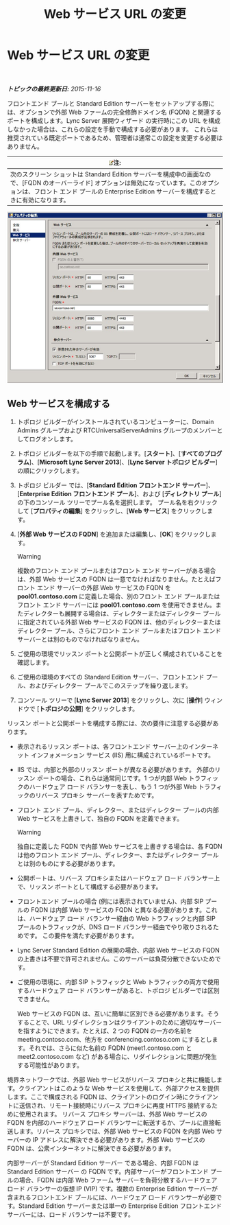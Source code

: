 ﻿---
title: Web サービス URL の変更
TOCTitle: Web サービス URL の変更
ms:assetid: 4cee37c0-3b99-4207-997f-bf4229d760c0
ms:mtpsurl: https://technet.microsoft.com/ja-jp/library/Gg520992(v=OCS.15)
ms:contentKeyID: 48272027
ms.date: 05/19/2016
mtps_version: v=OCS.15
ms.translationtype: HT
---

# Web サービス URL の変更

 

_**トピックの最終更新日:** 2015-11-16_

フロントエンド プールと Standard Edition サーバーをセットアップする際には、オプションで外部 Web ファームの完全修飾ドメイン名 (FQDN) と関連するポートを構成します。Lync Server 展開ウィザード の実行時にこの URL を構成しなかった場合は、これらの設定を手動で構成する必要があります。 これらは推奨されている既定ポートであるため、管理者は通常この設定を変更する必要はありません。

<table>
<thead>
<tr class="header">
<th><img src="images/Gg412781.note(OCS.15).gif" title="note" alt="note" />注:</th>
</tr>
</thead>
<tbody>
<tr class="odd">
<td>次のスクリーン ショットは Standard Edition サーバーを構成中の画面なので、[FQDN のオーバーライド] オプションは無効になっています。このオプションは、フロント エンド プールの Enterprise Edition サーバーを構成するときに有効になります。</td>
</tr>
</tbody>
</table>


![Web サービスのプール設定の編集](images/Gg520992.fbdf5cc9-479a-463f-bb1d-53575ecdfc9d(OCS.15).jpg "Web サービスのプール設定の編集")

## Web サービスを構成する

1.  トポロジ ビルダーがインストールされているコンピューターに、Domain Admins グループおよび RTCUniversalServerAdmins グループのメンバーとしてログオンします。

2.  トポロジ ビルダーを以下の手順で起動します。\[**スタート**\]、\[**すべてのプログラム**\]、\[**Microsoft Lync Server 2013**\]、\[**Lync Server トポロジ ビルダー**\] の順にクリックします。

3.  トポロジ ビルダー では、\[**Standard Edition フロントエンド サーバー**\]、\[**Enterprise Edition フロントエンド プール**\]、および \[**ディレクトリ プール**\] の下のコンソール ツリーでプール名を選択します。 プール名を右クリックして \[**プロパティの編集**\] をクリックし、\[**Web サービス**\] をクリックします。

4.  \[**外部 Web サービスの FQDN**\] を追加または編集し、\[**OK**\] をクリックします。
    

    > [!WARNING]
    > 複数のフロント エンド プールまたはフロント エンド サーバーがある場合は、外部 Web サービスの FQDN は一意でなければなりません。たとえばフロント エンド サーバーの外部 Web サービスの FQDN を <STRONG>pool01.contoso.com</STRONG> に定義した場合、別のフロント エンド プールまたはフロント エンド サーバーには <STRONG>pool01.contoso.com</STRONG> を使用できません。またディレクターも展開する場合は、ディレクターまたはディレクター プールに指定されている外部 Web サービスの FQDN は、他のディレクターまたはディレクター プール、さらにフロント エンド プールまたはフロント エンド サーバーとは別のものでなければなりません。



5.  ご使用の環境でリッスン ポートと公開ポートが正しく構成されていることを確認します。

6.  ご使用の環境のすべての Standard Edition サーバー、フロントエンド プール、およびディレクター プールでこのステップを繰り返します。

7.  コンソール ツリーで \[**Lync Server 2013**\] をクリックし、次に \[**操作**\] ウィンドウで \[**トポロジの公開**\] をクリックします。

リッスン ポートと公開ポートを構成する際には、次の要件に注意する必要があります。

  - 表示されるリッスン ポートは、各フロントエンド サーバー上のインターネット インフォメーション サービス (IIS) 用に構成されているポートです。

  - IIS では、内部と外部のリッスン ポートが異なる必要があります。 外部のリッスン ポートの場合、これらは通常同じです。1 つが内部 Web トラフィックのハードウェア ロード バランサーを表し、もう 1 つが外部 Web トラフィックのリバース プロキシ サーバーを表すためです。

  - フロント エンド プール、ディレクター、またはディレクター プールの内部 Web サービスを上書きして、独自の FQDN を定義できます。
    

    > [!WARNING]
    > 独自に定義した FQDN で内部 Web サービスを上書きする場合は、各 FQDN は他のフロント エンド プール、ディレクター、またはディレクター プールとは別のものにする必要があります。



  - 公開ポートは、リバース プロキシまたはハードウェア ロード バランサー上で、リッスン ポートとして構成する必要があります。

  - フロントエンド プールの場合 (例には表示されていません)、内部 SIP プールの FQDN は内部 Web サービスの FQDN と異なる必要があります。これは、ハードウェア ロード バランサー経由の Web トラフィックと内部 SIP プールのトラフィックが、DNS ロード バランサー経由でやり取りされるためです。 この要件を満たす必要があります。

  - Lync Server Standard Edition の展開の場合、内部 Web サービスの FQDN の上書きは不要で許可されません。このサーバーは負荷分散できないためです。

  - ご使用の環境に、内部 SIP トラフィックと Web トラフィックの両方で使用するハードウェア ロード バランサーがあると、トポロジ ビルダーでは区別できません。
    
    Web サービスの FQDN は、互いに簡単に区別できる必要があります。そうすることで、URL リダイレクションはクライアントのために適切なサーバーを指すようにできます。たとえば、2 つの FQDN の一方の名前を meeting.contoso.com、他方を conferencing.contoso.com にするとします。それでは、さらに似た名前の FQDN (meet1.contoso.com と meet2.contoso.com など) がある場合に、リダイレクションに問題が発生する可能性があります。

境界ネットワークでは、外部 Web サービスがリバース プロキシと共に機能します。クライアントはこのような Web サービスを使用して、外部アクセスを提供します。ここで構成される FQDN は、クライアントのログイン時にクライアントに送信され、リモート接続時にリバース プロキシに再度 HTTPS 接続するために使用されます。 リバース プロキシ サーバーは、外部 Web サービスの FQDN を内部のハードウェア ロード バランサーに転送するか、プールに直接転送します。リバース プロキシでは、外部 Web サービスの FQDN を内部 Web サーバーの IP アドレスに解決できる必要があります。外部 Web サービスの FQDN は、公衆インターネットに解決できる必要があります。

内部サーバーが Standard Edition サーバー である場合、内部 FQDN は Standard Edition サーバー の FQDN です。内部サーバーがフロントエンド プールの場合、FQDN は内部 Web ファーム サーバーを負荷分散するハードウェア ロード バランサーの仮想 IP (VIP) です。複数の Enterprise Edition サーバーが含まれるフロントエンド プールには、ハードウェア ロード バランサーが必要です。Standard Edition サーバーまたは単一の Enterprise Edition フロントエンド サーバーには、ロード バランサーは不要です。

